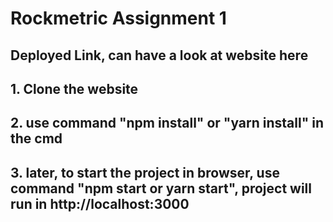 # Rockmetric Assignment 1

## Deployed Link, can have a look at website here

## 1. Clone the website

## 2. use command "npm install" or "yarn install" in the cmd

## 3. later, to start the project in browser, use command "npm start or yarn start", project will run in http://localhost:3000
